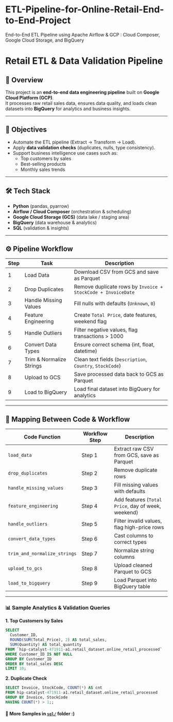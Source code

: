 # ETL-Pipeline-for-Online-Retail-End-to-End-Project
End-to-End ETL Pipeline using Apache Airflow &amp; GCP : Cloud Composer, Google Cloud Storage, and BigQuery

# Retail ETL & Data Validation Pipeline

## 📌 Overview
This project is an **end-to-end data engineering pipeline** built on **Google Cloud Platform (GCP)**.  
It processes raw retail sales data, ensures data quality, and loads clean datasets into **BigQuery** for analytics and business insights.

---

## 🎯 Objectives
- Automate the ETL pipeline (Extract → Transform → Load).
- Apply **data validation checks** (duplicates, nulls, type consistency).
- Support business intelligence use cases such as:
  - Top customers by sales
  - Best-selling products
  - Monthly sales trends

---

## 🛠 Tech Stack
- **Python** (pandas, pyarrow)
- **Airflow / Cloud Composer** (orchestration & scheduling)
- **Google Cloud Storage (GCS)** (data lake / staging area)
- **BigQuery** (data warehouse & analytics)
- **SQL** (validation & insights)

---

## ⚙️ Pipeline Workflow

| Step | Task | Description |
|------|------|-------------|
| 1 | Load Data | Download CSV from GCS and save as Parquet |
| 2 | Drop Duplicates | Remove duplicate rows by `Invoice + StockCode + InvoiceDate` |
| 3 | Handle Missing Values | Fill nulls with defaults (`Unknown`, `0`) |
| 4 | Feature Engineering | Create `Total Price`, date features, weekend flag |
| 5 | Handle Outliers | Filter negative values, flag transactions > 1000 |
| 6 | Convert Data Types | Ensure correct schema (int, float, datetime) |
| 7 | Trim & Normalize Strings | Clean text fields (`Description`, `Country`, `StockCode`) |
| 8 | Upload to GCS | Save processed data back to GCS as Parquet |
| 9 | Load to BigQuery | Load final dataset into BigQuery for analytics |

---

## 🔎 Mapping Between Code & Workflow

| Code Function | Workflow Step | Description |
|---------------|---------------|-------------|
| `load_data` | Step 1 | Extract raw CSV from GCS, save as Parquet |
| `drop_duplicates` | Step 2 | Remove duplicate rows |
| `handle_missing_values` | Step 3 | Fill missing values with defaults |
| `feature_engineering` | Step 4 | Add features (`Total Price`, day of week, weekend) |
| `handle_outliers` | Step 5 | Filter invalid values, flag high-price rows |
| `convert_data_types` | Step 6 | Cast columns to correct types |
| `trim_and_normalize_strings` | Step 7 | Normalize string columns |
| `upload_to_gcs` | Step 8 | Upload cleaned Parquet to GCS |
| `load_to_bigquery` | Step 9 | Load Parquet into BigQuery table |

---

### 📊 Sample Analytics & Validation Queries

**1. Top Customers by Sales**
```sql
SELECT
  Customer_ID,
  ROUND(SUM(Total_Price), 2) AS total_sales,
  SUM(Quantity) AS total_quantity
FROM `hip-catalyst-471911-a1.retail_dataset.online_retail_processed`
WHERE Customer_ID IS NOT NULL
GROUP BY Customer_ID
ORDER BY total_sales DESC
LIMIT 10;
```
**2. Duplicate Check**
```sql
SELECT Invoice, StockCode, COUNT(*) AS cnt
FROM hip-catalyst-471911-a1.retail_dataset.online_retail_processed
GROUP BY Invoice, StockCode
HAVING COUNT(*) > 1;;
```
#### 📂 More Samples in [`sql/`](./sql) folder :)

